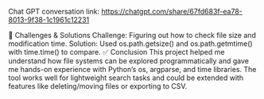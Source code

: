 Chat GPT conversation link:
https://chatgpt.com/share/67fd683f-ea78-8013-9f38-1c1961c12231

🧠 Challenges & Solutions
Challenge: Figuring out how to check file size and modification time.
Solution: Used os.path.getsize() and os.path.getmtime() with time.time() to compare.
✅ Conclusion
This project helped me understand how file systems can be explored programmatically and gave me hands-on experience with Python’s os, argparse, and time libraries. The tool works well for lightweight search tasks and could be extended with features like deleting/moving files or exporting to CSV.
